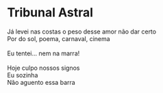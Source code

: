 # Tribunal Astral <br />

Já levei nas costas o peso desse amor não dar certo <br/>
Por do sol, poema, carnaval, cinema<br/>
<br/>
Eu tentei... nem na marra!<br/>
<br/>
Hoje culpo nossos signos<br/>
Eu sozinha<br/>
Não aguento essa barra <br/>
